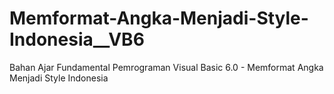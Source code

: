 # Memformat-Angka-Menjadi-Style-Indonesia__VB6
Bahan Ajar Fundamental Pemrograman Visual Basic 6.0 - Memformat Angka Menjadi Style Indonesia
